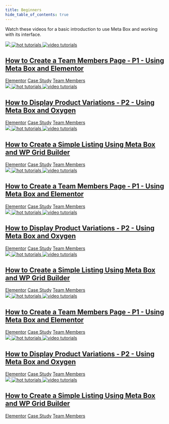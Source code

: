 ```yaml
---
title: Beginners
hide_table_of_contents: true
---
```


Watch these videos for a basic introduction to use Meta Box and working with its interface.

<div className="details-category">
	<div className="tutorials-category beginners">
		<div className="category">
			<div className="img_title">
				<a href="/tutorials/how-to-create-a-team-members-page-p2-using-meta-box-and-oxygen/">
					<img src="/tutorials/beginners-1.png"/>
					<img src="/tutorials/hot.png" alt="hot tutorials"/>
					<img src="/tutorials/video.png" alt="video tutorials"/>
				</a>
			</div>
			<a href="/tutorials/how-to-create-a-team-members-page-p1-using-meta-box-and-elementor/">
				<h2 class="titles">How to Create a Team Members Page - P1 - Using Meta Box and Elementor</h2>
			</a>
			<div className="hash_tag">
				<a href="/tutorials/elementor/"><span className="tag">Elementor</span></a>
				<a href="/tutorials/case-study/"><span className="tag">Case Study</span></a>
				<a href="/tutorials/team-members/"><span className="tag">Team Members</span></a>
			</div>
		</div>
		<div className="category">
			<div className="img_title">
				<a href="/tutorials/how-to-display-product-variations-p2-using-meta-box-and-oxygen/">
					<img src="/tutorials/beginners-2.png"/>
					<img src="/tutorials/hot.png" alt="hot tutorials"/>
					<img src="/tutorials/video.png" alt="video tutorials"/>
				</a>
			</div>
			<a href="/tutorials/how-to-display-product-variations-p2-using-meta-box-and-oxygen/">
				<h2 class="titles">How to Display Product Variations - P2 - Using Meta Box and Oxygen</h2>
			</a>
			<div className="hash_tag">
				<a href="/tutorials/elementor/"><span className="tag">Elementor</span></a>
				<a href="/tutorials/case-study/"><span className="tag">Case Study</span></a>
				<a href="/tutorials/team-members/"><span className="tag">Team Members</span></a>
			</div>
		</div>
		<div className="category">
			<div className="img_title">
				<a href="/tutorials/how-to-create-a-simple-listing-using-meta-box-and-wp-grid-builder/">
					<img src="/tutorials/beginners-3.png"/>
					<img src="/tutorials/hot.png" alt="hot tutorials"/>
					<img src="/tutorials/video.png" alt="video tutorials"/>
				</a>
			</div>
			<a href="/tutorials/how-to-create-a-simple-listing-using-meta-box-and-wp-grid-builder/">
				<h2 class="titles">How to Create a Simple Listing Using Meta Box and WP Grid Builder</h2>
			</a>
			<div className="hash_tag">
				<a href="/tutorials/elementor/"><span className="tag">Elementor</span></a>
				<a href="/tutorials/case-study/"><span className="tag">Case Study</span></a>
				<a href="/tutorials/team-members/"><span className="tag">Team Members</span></a>
			</div>
		</div>
			<div className="category">
			<div className="img_title">
				<a href="/tutorials/how-to-create-a-team-members-page-p2-using-meta-box-and-oxygen/">
					<img src="/tutorials/beginners-1.png"/>
					<img src="/tutorials/hot.png" alt="hot tutorials"/>
					<img src="/tutorials/video.png" alt="video tutorials"/>
				</a>
			</div>
			<a href="/tutorials/how-to-create-a-team-members-page-p1-using-meta-box-and-elementor/">
				<h2 class="titles">How to Create a Team Members Page - P1 - Using Meta Box and Elementor</h2>
			</a>
			<div className="hash_tag">
				<a href="/tutorials/elementor/"><span className="tag">Elementor</span></a>
				<a href="/tutorials/case-study/"><span className="tag">Case Study</span></a>
				<a href="/tutorials/team-members/"><span className="tag">Team Members</span></a>
			</div>
		</div>
		<div className="category">
			<div className="img_title">
				<a href="/tutorials/how-to-display-product-variations-p2-using-meta-box-and-oxygen/">
					<img src="/tutorials/beginners-2.png"/>
					<img src="/tutorials/hot.png" alt="hot tutorials"/>
					<img src="/tutorials/video.png" alt="video tutorials"/>
				</a>
			</div>
			<a href="/tutorials/how-to-display-product-variations-p2-using-meta-box-and-oxygen/">
				<h2 class="titles">How to Display Product Variations - P2 - Using Meta Box and Oxygen</h2>
			</a>
			<div className="hash_tag">
				<a href="/tutorials/elementor/"><span className="tag">Elementor</span></a>
				<a href="/tutorials/case-study/"><span className="tag">Case Study</span></a>
				<a href="/tutorials/team-members/"><span className="tag">Team Members</span></a>
			</div>
		</div>
		<div className="category">
			<div className="img_title">
				<a href="/tutorials/how-to-create-a-simple-listing-using-meta-box-and-wp-grid-builder/">
					<img src="/tutorials/beginners-3.png"/>
					<img src="/tutorials/hot.png" alt="hot tutorials"/>
					<img src="/tutorials/video.png" alt="video tutorials"/>
				</a>
			</div>
			<a href="/tutorials/how-to-create-a-simple-listing-using-meta-box-and-wp-grid-builder/">
				<h2 class="titles">How to Create a Simple Listing Using Meta Box and WP Grid Builder</h2>
			</a>
			<div className="hash_tag">
				<a href="/tutorials/elementor/"><span className="tag">Elementor</span></a>
				<a href="/tutorials/case-study/"><span className="tag">Case Study</span></a>
				<a href="/tutorials/team-members/"><span className="tag">Team Members</span></a>
			</div>
		</div>
			<div className="category">
			<div className="img_title">
				<a href="/tutorials/how-to-create-a-team-members-page-p2-using-meta-box-and-oxygen/">
					<img src="/tutorials/beginners-1.png"/>
					<img src="/tutorials/hot.png" alt="hot tutorials"/>
					<img src="/tutorials/video.png" alt="video tutorials"/>
				</a>
			</div>
			<a href="/tutorials/how-to-create-a-team-members-page-p1-using-meta-box-and-elementor/">
				<h2 class="titles">How to Create a Team Members Page - P1 - Using Meta Box and Elementor</h2>
			</a>
			<div className="hash_tag">
				<a href="/tutorials/elementor/"><span className="tag">Elementor</span></a>
				<a href="/tutorials/case-study/"><span className="tag">Case Study</span></a>
				<a href="/tutorials/team-members/"><span className="tag">Team Members</span></a>
			</div>
		</div>
		<div className="category">
			<div className="img_title">
				<a href="/tutorials/how-to-display-product-variations-p2-using-meta-box-and-oxygen/">
					<img src="/tutorials/beginners-2.png"/>
					<img src="/tutorials/hot.png" alt="hot tutorials"/>
					<img src="/tutorials/video.png" alt="video tutorials"/>
				</a>
			</div>
			<a href="/tutorials/how-to-display-product-variations-p2-using-meta-box-and-oxygen/">
				<h2 class="titles">How to Display Product Variations - P2 - Using Meta Box and Oxygen</h2>
			</a>
			<div className="hash_tag">
				<a href="/tutorials/elementor/"><span className="tag">Elementor</span></a>
				<a href="/tutorials/case-study/"><span className="tag">Case Study</span></a>
				<a href="/tutorials/team-members/"><span className="tag">Team Members</span></a>
			</div>
		</div>
		<div className="category">
			<div className="img_title">
				<a href="/tutorials/how-to-create-a-simple-listing-using-meta-box-and-wp-grid-builder/">
					<img src="/tutorials/beginners-3.png"/>
					<img src="/tutorials/hot.png" alt="hot tutorials"/>
					<img src="/tutorials/video.png" alt="video tutorials"/>
				</a>
			</div>
			<a href="/tutorials/how-to-create-a-simple-listing-using-meta-box-and-wp-grid-builder/">
				<h2 class="titles">How to Create a Simple Listing Using Meta Box and WP Grid Builder</h2>
			</a>
			<div className="hash_tag">
				<a href="/tutorials/elementor/"><span className="tag">Elementor</span></a>
				<a href="/tutorials/case-study/"><span className="tag">Case Study</span></a>
				<a href="/tutorials/team-members/"><span className="tag">Team Members</span></a>
			</div>
		</div>
	</div>
</div>
